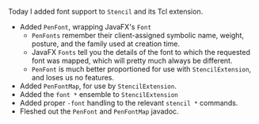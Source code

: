 Today I added font support to `Stencil` and its Tcl extension.

- Added `PenFont`, wrapping JavaFX's `Font`
    - `PenFonts` remember their client-assigned symbolic name, weight, posture, and the family used at creation time.
    - JavaFX `Fonts` tell you the details of the font to which the requested font was mapped, which will pretty much always be different.
    - `PenFont` is much better proportioned for use with `StencilExtension`, and loses us no features.
- Added `PenFontMap`, for use by `StencilExtension`.
- Added the `font *` ensemble to `StencilExtension`
- Added proper `-font` handling to the relevant `stencil *` commands.
- Fleshed out the `PenFont` and `PenFontMap` javadoc.